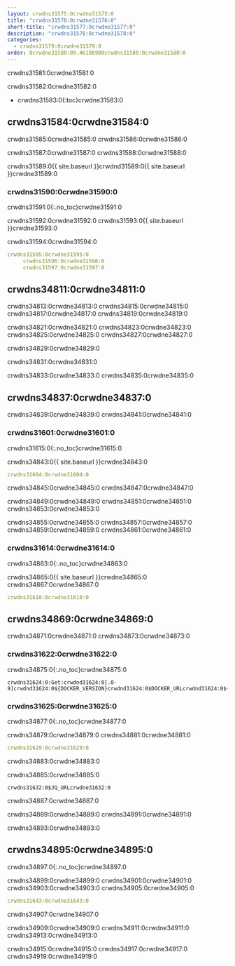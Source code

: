 ```yaml
---
layout: crwdns31575:0crwdne31575:0
title: "crwdns31576:0crwdne31576:0"
short-title: "crwdns31577:0crwdne31577:0"
description: "crwdns31578:0crwdne31578:0"
categories:
  - crwdns31579:0crwdne31579:0
order: 0crwdne31580:09.46186900crwdns31580:0crwdne31580:0
---
```

crwdns31581:0crwdne31581:0

crwdns31582:0crwdne31582:0

- crwdns31583:0{:toc}crwdne31583:0

## crwdns31584:0crwdne31584:0

crwdns31585:0crwdne31585:0 crwdns31586:0crwdne31586:0

crwdns31587:0crwdne31587:0 crwdns31588:0crwdne31588:0

crwdns31589:0{{ site.baseurl }}crwdnd31589:0{{ site.baseurl }}crwdne31589:0

### crwdns31590:0crwdne31590:0

crwdns31591:0{:.no_toc}crwdne31591:0

crwdns31592:0crwdne31592:0 crwdns31593:0{{ site.baseurl }}crwdne31593:0

crwdns31594:0crwdne31594:0

```YAML
crwdns31595:0crwdne31595:0
     crwdns31596:0crwdne31596:0
     crwdns31597:0crwdne31597:0
```

## crwdns34811:0crwdne34811:0

crwdns34813:0crwdne34813:0 crwdns34815:0crwdne34815:0 crwdns34817:0crwdne34817:0 crwdns34819:0crwdne34819:0

crwdns34821:0crwdne34821:0 crwdns34823:0crwdne34823:0 crwdns34825:0crwdne34825:0 crwdns34827:0crwdne34827:0

crwdns34829:0crwdne34829:0

crwdns34831:0crwdne34831:0

crwdns34833:0crwdne34833:0 crwdns34835:0crwdne34835:0

## crwdns34837:0crwdne34837:0

crwdns34839:0crwdne34839:0 crwdns34841:0crwdne34841:0

### crwdns31601:0crwdne31601:0

crwdns31615:0{:.no_toc}crwdne31615:0

crwdns34843:0{{ site.baseurl }}crwdne34843:0

```YAML
crwdns31604:0crwdne31604:0  
```

crwdns34845:0crwdne34845:0 crwdns34847:0crwdne34847:0

crwdns34849:0crwdne34849:0 crwdns34851:0crwdne34851:0 crwdns34853:0crwdne34853:0

crwdns34855:0crwdne34855:0 crwdns34857:0crwdne34857:0 crwdns34859:0crwdne34859:0 crwdns34861:0crwdne34861:0

### crwdns31614:0crwdne31614:0

crwdns34863:0{:.no_toc}crwdne34863:0

crwdns34865:0{{ site.baseurl }}crwdne34865:0 crwdns34867:0crwdne34867:0

```YAML
crwdns31618:0crwdne31618:0
```

## crwdns34869:0crwdne34869:0

crwdns34871:0crwdne34871:0 crwdns34873:0crwdne34873:0

### crwdns31622:0crwdne31622:0

crwdns34875:0{:.no_toc}crwdne34875:0

    crwdns31624:0:Get:crwdnd31624:0[.0-9]crwdnd31624:0${DOCKER_VERSION}crwdnd31624:0$DOCKER_URLcrwdnd31624:0${DOCKER_URL}crwdne31624:0
    

### crwdns31625:0crwdne31625:0

crwdns34877:0{:.no_toc}crwdne34877:0

crwdns34879:0crwdne34879:0 crwdns34881:0crwdne34881:0

```yaml
crwdns31629:0crwdne31629:0
```

crwdns34883:0crwdne34883:0

crwdns34885:0crwdne34885:0

    crwdns31632:0$JQ_URLcrwdne31632:0
    

crwdns34887:0crwdne34887:0

crwdns34889:0crwdne34889:0 crwdns34891:0crwdne34891:0

crwdns34893:0crwdne34893:0

## crwdns34895:0crwdne34895:0

crwdns34897:0{:.no_toc}crwdne34897:0

crwdns34899:0crwdne34899:0 crwdns34901:0crwdne34901:0 crwdns34903:0crwdne34903:0 crwdns34905:0crwdne34905:0

```yaml
crwdns31643:0crwdne31643:0 
```

crwdns34907:0crwdne34907:0

crwdns34909:0crwdne34909:0 crwdns34911:0crwdne34911:0 crwdns34913:0crwdne34913:0

crwdns34915:0crwdne34915:0 crwdns34917:0crwdne34917:0 crwdns34919:0crwdne34919:0

<div class="video-wrapper">
  <iframe width="560" height="315" src="crwdns31651:0crwdne31651:0" frameborder="0" allow="autoplay; encrypted-media" allowfullscreen></iframe>
</div>
